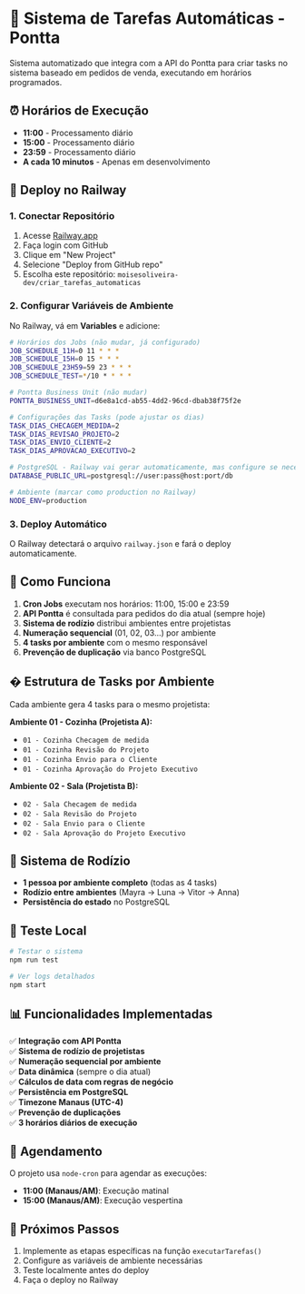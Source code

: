 # 🚀 Sistema de Tarefas Automáticas - Pontta

Sistema automatizado que integra com a API do Pontta para criar tasks no sistema baseado em pedidos de venda, executando em horários programados.

## ⏰ Horários de Execução

- **11:00** - Processamento diário
- **15:00** - Processamento diário  
- **23:59** - Processamento diário
- **A cada 10 minutos** - Apenas em desenvolvimento

## 🚀 Deploy no Railway

### 1. Conectar Repositório
1. Acesse [Railway.app](https://railway.app/)
2. Faça login com GitHub
3. Clique em "New Project" 
4. Selecione "Deploy from GitHub repo"
5. Escolha este repositório: `moisesoliveira-dev/criar_tarefas_automaticas`

### 2. Configurar Variáveis de Ambiente
No Railway, vá em **Variables** e adicione:

```bash
# Horários dos Jobs (não mudar, já configurado)
JOB_SCHEDULE_11H=0 11 * * *
JOB_SCHEDULE_15H=0 15 * * *
JOB_SCHEDULE_23H59=59 23 * * *
JOB_SCHEDULE_TEST=*/10 * * * *

# Pontta Business Unit (não mudar)
PONTTA_BUSINESS_UNIT=d6e8a1cd-ab55-4dd2-96cd-dbab38f75f2e

# Configurações das Tasks (pode ajustar os dias)
TASK_DIAS_CHECAGEM_MEDIDA=2
TASK_DIAS_REVISAO_PROJETO=2
TASK_DIAS_ENVIO_CLIENTE=2
TASK_DIAS_APROVACAO_EXECUTIVO=2

# PostgreSQL - Railway vai gerar automaticamente, mas configure se necessário
DATABASE_PUBLIC_URL=postgresql://user:pass@host:port/db

# Ambiente (marcar como production no Railway)
NODE_ENV=production
```

### 3. Deploy Automático
O Railway detectará o arquivo `railway.json` e fará o deploy automaticamente.

## 🎯 Como Funciona

1. **Cron Jobs** executam nos horários: 11:00, 15:00 e 23:59
2. **API Pontta** é consultada para pedidos do dia atual (sempre hoje)  
3. **Sistema de rodízio** distribui ambientes entre projetistas
4. **Numeração sequencial** (01, 02, 03...) por ambiente
5. **4 tasks por ambiente** com o mesmo responsável
6. **Prevenção de duplicação** via banco PostgreSQL

## � Estrutura de Tasks por Ambiente

Cada ambiente gera 4 tasks para o mesmo projetista:

**Ambiente 01 - Cozinha (Projetista A):**
- `01 - Cozinha Checagem de medida`
- `01 - Cozinha Revisão do Projeto`  
- `01 - Cozinha Envio para o Cliente`
- `01 - Cozinha Aprovação do Projeto Executivo`

**Ambiente 02 - Sala (Projetista B):**
- `02 - Sala Checagem de medida`
- `02 - Sala Revisão do Projeto`
- `02 - Sala Envio para o Cliente` 
- `02 - Sala Aprovação do Projeto Executivo`

## 🔄 Sistema de Rodízio

- **1 pessoa por ambiente completo** (todas as 4 tasks)
- **Rodízio entre ambientes** (Mayra → Luna → Vitor → Anna)
- **Persistência do estado** no PostgreSQL

## 🧪 Teste Local

```bash
# Testar o sistema
npm run test

# Ver logs detalhados
npm start
```

## 📊 Funcionalidades Implementadas

✅ **Integração com API Pontta**  
✅ **Sistema de rodízio de projetistas**  
✅ **Numeração sequencial por ambiente**  
✅ **Data dinâmica** (sempre o dia atual)  
✅ **Cálculos de data com regras de negócio**  
✅ **Persistência em PostgreSQL**  
✅ **Timezone Manaus (UTC-4)**  
✅ **Prevenção de duplicações**  
✅ **3 horários diários de execução**

## 📅 Agendamento

O projeto usa `node-cron` para agendar as execuções:
- **11:00 (Manaus/AM)**: Execução matinal
- **15:00 (Manaus/AM)**: Execução vespertina

## 🔧 Próximos Passos

1. Implemente as etapas específicas na função `executarTarefas()`
2. Configure as variáveis de ambiente necessárias
3. Teste localmente antes do deploy
4. Faça o deploy no Railway

